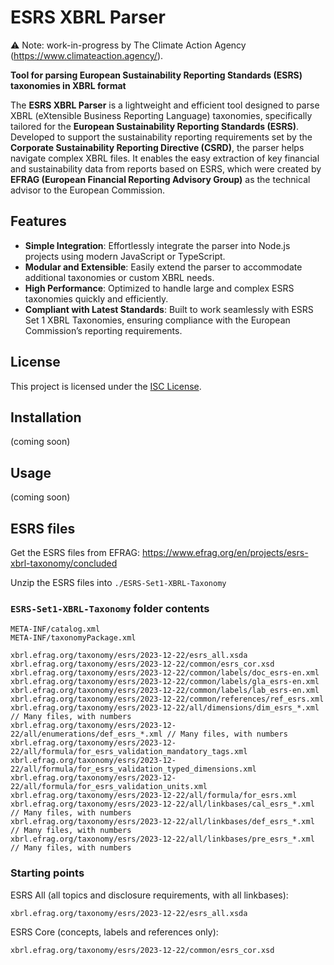 # ESRS XBRL Parser

⚠️ Note: work-in-progress by The Climate Action Agency (https://www.climateaction.agency/).

**Tool for parsing European Sustainability Reporting Standards (ESRS) taxonomies in XBRL format**

The **ESRS XBRL Parser** is a lightweight and efficient tool designed to parse XBRL (eXtensible Business Reporting Language) taxonomies, specifically tailored for the **European Sustainability Reporting Standards (ESRS)**. Developed to support the sustainability reporting requirements set by the **Corporate Sustainability Reporting Directive (CSRD)**, the parser helps navigate complex XBRL files. It enables the easy extraction of key financial and sustainability data from reports based on ESRS, which were created by **EFRAG (European Financial Reporting Advisory Group)** as the technical advisor to the European Commission.

## Features

- **Simple Integration**: Effortlessly integrate the parser into Node.js projects using modern JavaScript or TypeScript.
- **Modular and Extensible**: Easily extend the parser to accommodate additional taxonomies or custom XBRL needs.
- **High Performance**: Optimized to handle large and complex ESRS taxonomies quickly and efficiently.
- **Compliant with Latest Standards**: Built to work seamlessly with ESRS Set 1 XBRL Taxonomies, ensuring compliance with the European Commission’s reporting requirements.

## License

This project is licensed under the [ISC License](LICENSE).

## Installation

(coming soon)

## Usage

(coming soon)

## ESRS files

Get the ESRS files from EFRAG: https://www.efrag.org/en/projects/esrs-xbrl-taxonomy/concluded

Unzip the ESRS files into `./ESRS-Set1-XBRL-Taxonomy`

### `ESRS-Set1-XBRL-Taxonomy` folder contents

	META-INF/catalog.xml
	META-INF/taxonomyPackage.xml

	xbrl.efrag.org/taxonomy/esrs/2023-12-22/esrs_all.xsda
	xbrl.efrag.org/taxonomy/esrs/2023-12-22/common/esrs_cor.xsd
	xbrl.efrag.org/taxonomy/esrs/2023-12-22/common/labels/doc_esrs-en.xml
	xbrl.efrag.org/taxonomy/esrs/2023-12-22/common/labels/gla_esrs-en.xml
	xbrl.efrag.org/taxonomy/esrs/2023-12-22/common/labels/lab_esrs-en.xml
	xbrl.efrag.org/taxonomy/esrs/2023-12-22/common/references/ref_esrs.xml
	xbrl.efrag.org/taxonomy/esrs/2023-12-22/all/dimensions/dim_esrs_*.xml // Many files, with numbers
	xbrl.efrag.org/taxonomy/esrs/2023-12-22/all/enumerations/def_esrs_*.xml // Many files, with numbers
	xbrl.efrag.org/taxonomy/esrs/2023-12-22/all/formula/for_esrs_validation_mandatory_tags.xml
	xbrl.efrag.org/taxonomy/esrs/2023-12-22/all/formula/for_esrs_validation_typed_dimensions.xml
	xbrl.efrag.org/taxonomy/esrs/2023-12-22/all/formula/for_esrs_validation_units.xml
	xbrl.efrag.org/taxonomy/esrs/2023-12-22/all/formula/for_esrs.xml
	xbrl.efrag.org/taxonomy/esrs/2023-12-22/all/linkbases/cal_esrs_*.xml // Many files, with numbers
	xbrl.efrag.org/taxonomy/esrs/2023-12-22/all/linkbases/def_esrs_*.xml // Many files, with numbers
	xbrl.efrag.org/taxonomy/esrs/2023-12-22/all/linkbases/pre_esrs_*.xml // Many files, with numbers

### Starting points

ESRS All (all topics and disclosure requirements, with all linkbases):

	xbrl.efrag.org/taxonomy/esrs/2023-12-22/esrs_all.xsda

ESRS Core (concepts, labels and references only):

	xbrl.efrag.org/taxonomy/esrs/2023-12-22/common/esrs_cor.xsd
